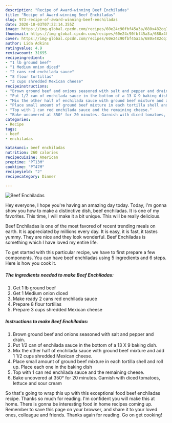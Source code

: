```yaml
---
description: "Recipe of Award-winning Beef Enchiladas"
title: "Recipe of Award-winning Beef Enchiladas"
slug: 973-recipe-of-award-winning-beef-enchiladas
date: 2020-10-03T07:22:14.355Z
image: https://img-global.cpcdn.com/recipes/60e24c90fbf45a3a/680x482cq70/beef-enchiladas-recipe-main-photo.jpg
thumbnail: https://img-global.cpcdn.com/recipes/60e24c90fbf45a3a/680x482cq70/beef-enchiladas-recipe-main-photo.jpg
cover: https://img-global.cpcdn.com/recipes/60e24c90fbf45a3a/680x482cq70/beef-enchiladas-recipe-main-photo.jpg
author: Lida Adkins
ratingvalue: 4.9
reviewcount: 31695
recipeingredient:
- "1 lb ground beef"
- "1 Medium onion diced"
- "2 cans red enchilada sauce"
- "8 flour tortillas"
- "3 cups shredded Mexican cheese"
recipeinstructions:
- "Brown ground beef and onions seasoned with salt and pepper and drain."
- "Put 1/2 can of enchilada sauce in the bottom of a 13 X 9 baking dish."
- "Mix the other half of enchilada sauce with ground beef mixture and add 1 1/2 cups shredded Mexican cheese."
- "Place small amount of ground beef mixture in each tortilla shell and roll up. Place each one in the baking dish"
- "Top with 1 can red enchilada sauce and the remaining cheese."
- "Bake uncovered at 350° for 20 minutes. Garnish with diced tomatoes, lettuce and sour cream"
categories:
- Recipe
tags:
- beef
- enchiladas

katakunci: beef enchiladas 
nutrition: 260 calories
recipecuisine: American
preptime: "PT13M"
cooktime: "PT47M"
recipeyield: "2"
recipecategory: Dinner

---
```



![Beef Enchiladas](https://img-global.cpcdn.com/recipes/60e24c90fbf45a3a/680x482cq70/beef-enchiladas-recipe-main-photo.jpg)

Hey everyone, I hope you're having an amazing day today. Today, I'm gonna show you how to make a distinctive dish, beef enchiladas. It is one of my favorites. This time, I will make it a bit unique. This will be really delicious.



Beef Enchiladas is one of the most favored of recent trending meals on earth. It is appreciated by millions every day. It is easy, it is fast, it tastes yummy. They are nice and they look wonderful. Beef Enchiladas is something which I have loved my entire life.


To get started with this particular recipe, we have to first prepare a few components. You can have beef enchiladas using 5 ingredients and 6 steps. Here is how you cook it.

<!--inarticleads1-->

##### The ingredients needed to make Beef Enchiladas:

1. Get 1 lb ground beef
1. Get 1 Medium onion diced
1. Make ready 2 cans red enchilada sauce
1. Prepare 8 flour tortillas
1. Prepare 3 cups shredded Mexican cheese




<!--inarticleads2-->

##### Instructions to make Beef Enchiladas:

1. Brown ground beef and onions seasoned with salt and pepper and drain.
1. Put 1/2 can of enchilada sauce in the bottom of a 13 X 9 baking dish.
1. Mix the other half of enchilada sauce with ground beef mixture and add 1 1/2 cups shredded Mexican cheese.
1. Place small amount of ground beef mixture in each tortilla shell and roll up. Place each one in the baking dish
1. Top with 1 can red enchilada sauce and the remaining cheese.
1. Bake uncovered at 350° for 20 minutes. Garnish with diced tomatoes, lettuce and sour cream




So that's going to wrap this up with this exceptional food beef enchiladas recipe. Thanks so much for reading. I'm confident you will make this at home. There is gonna be interesting food in home recipes coming up. Remember to save this page on your browser, and share it to your loved ones, colleague and friends. Thanks again for reading. Go on get cooking!
